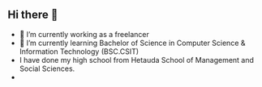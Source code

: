 ## Hi there 👋
- 🔭 I’m currently working as a freelancer
- 🌱 I’m currently learning Bachelor of Science in Computer Science & Information Technology (BSC.CSIT)
- I have done my high school from Hetauda School of Management and Social Sciences.
- 

